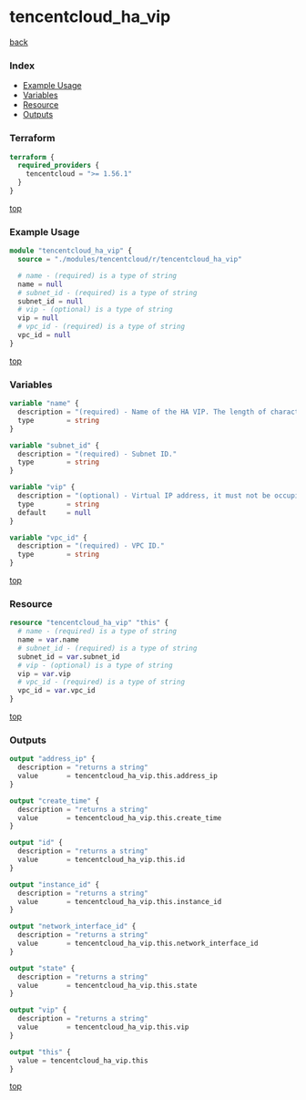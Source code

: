 # tencentcloud_ha_vip

[back](../tencentcloud.md)

### Index

- [Example Usage](#example-usage)
- [Variables](#variables)
- [Resource](#resource)
- [Outputs](#outputs)

### Terraform

```terraform
terraform {
  required_providers {
    tencentcloud = ">= 1.56.1"
  }
}
```

[top](#index)

### Example Usage

```terraform
module "tencentcloud_ha_vip" {
  source = "./modules/tencentcloud/r/tencentcloud_ha_vip"

  # name - (required) is a type of string
  name = null
  # subnet_id - (required) is a type of string
  subnet_id = null
  # vip - (optional) is a type of string
  vip = null
  # vpc_id - (required) is a type of string
  vpc_id = null
}
```

[top](#index)

### Variables

```terraform
variable "name" {
  description = "(required) - Name of the HA VIP. The length of character is limited to 1-60."
  type        = string
}

variable "subnet_id" {
  description = "(required) - Subnet ID."
  type        = string
}

variable "vip" {
  description = "(optional) - Virtual IP address, it must not be occupied and in this VPC network segment. If not set, it will be assigned after resource created automatically."
  type        = string
  default     = null
}

variable "vpc_id" {
  description = "(required) - VPC ID."
  type        = string
}
```

[top](#index)

### Resource

```terraform
resource "tencentcloud_ha_vip" "this" {
  # name - (required) is a type of string
  name = var.name
  # subnet_id - (required) is a type of string
  subnet_id = var.subnet_id
  # vip - (optional) is a type of string
  vip = var.vip
  # vpc_id - (required) is a type of string
  vpc_id = var.vpc_id
}
```

[top](#index)

### Outputs

```terraform
output "address_ip" {
  description = "returns a string"
  value       = tencentcloud_ha_vip.this.address_ip
}

output "create_time" {
  description = "returns a string"
  value       = tencentcloud_ha_vip.this.create_time
}

output "id" {
  description = "returns a string"
  value       = tencentcloud_ha_vip.this.id
}

output "instance_id" {
  description = "returns a string"
  value       = tencentcloud_ha_vip.this.instance_id
}

output "network_interface_id" {
  description = "returns a string"
  value       = tencentcloud_ha_vip.this.network_interface_id
}

output "state" {
  description = "returns a string"
  value       = tencentcloud_ha_vip.this.state
}

output "vip" {
  description = "returns a string"
  value       = tencentcloud_ha_vip.this.vip
}

output "this" {
  value = tencentcloud_ha_vip.this
}
```

[top](#index)